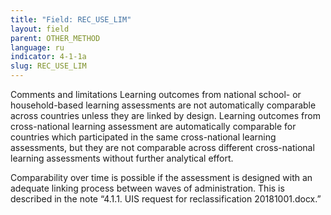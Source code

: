 ```yaml
---
title: "Field: REC_USE_LIM"
layout: field
parent: OTHER_METHOD
language: ru
indicator: 4-1-1a
slug: REC_USE_LIM
---
```

Comments and limitations
Learning outcomes from national school- or household-based learning assessments are not automatically comparable across countries unless they are linked by design. Learning outcomes from cross-national learning assessment are automatically comparable for countries which participated in the same cross-national learning assessments, but they are not comparable across different cross-national learning assessments without further analytical effort.  

Comparability over time is possible if the assessment is designed with an adequate linking process between waves of administration.  This is described in the note “4.1.1. UIS request for reclassification 20181001.docx.”